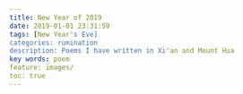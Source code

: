 ```yaml
---
title: New Year of 2019
date: 2019-01-01 23:31:59
tags: [New Year's Eve]
categories: rumination
description: Poems I have written in Xi'an and Mount Hua
key words: poem
feature: images/
toc: true
---
```


